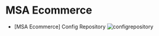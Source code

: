 # MSA Ecommerce
- [MSA Ecommerce] Config Repository
![configrepository](https://user-images.githubusercontent.com/42602972/165476822-dd3c5147-6ee3-4dbd-bcab-a31bdd0fec28.png)
